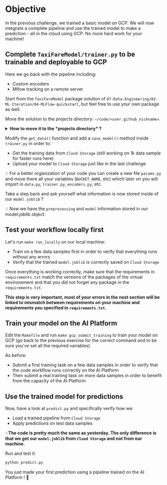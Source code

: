 # Objective

In the previous challenge, we trained a basic model on GCP. We will now integrate a complete pipeline and use the trained model to make a prediction - all in the cloud using GCP. No more hard work for your machine!

## Complete `TaxiFareModel/trainer.py` to be trainable and deployable to GCP

Here we go back with the pipeline including:
- Custom encoders
- Mlfow tracking on a remote server

Start from the `TaxiFareModel` package solution of `07-Data-Engineering/02-ML-Iteration/04-MLFlow-quickstart`, but feel free to use your own package as well.

Move the solution to the *projects directory*: `~/code/<user.github_nickname>`.

<details>
  <summary markdown='span'><strong> How to move it to the *projects directory* ? </strong></summary>


  ``` bash
  mv downloaded_solution_package ~/code/<user.github_nickname>/TFM_TrainAtScalePipeline
  cd ~/code/<user.github_nickname>/TFM_TrainAtScalePipeline
  ```
</details>


Modify the `get_data()` function and add a `save_model()` method inside `trainer.py` in order to:
- Get the training data from `Cloud Storage` (still working on 1k data sample for faster runs here)
- Upload your model to `Cloud Storage` just like in the last challenge

💡 For a better organization of your code you can create a new file `params.py` and move there all your variables (`BUCKET_NAME`, etc) which later on you will import in `data.py`, `trainer.py`, `encoders.py`, etc.

Take a step back and ask yourself what information is now stored inside of our `model.joblib` ?

💡 Now we have the `preprocessing` and `model` information stored in our model.joblib object.

## Test your workflow locally first

Let's run `make run_locally` on our local machine:
- Train on a few data samples first in order to verify that everything runs without any errors
- Verify that the trained `model.joblib` is correctly saved on `Cloud Storage`

Once everything is working correctly, make sure that the requirements in `requirements.txt` match the versions of the packages of the virtual environement and that you did not forget any package in the `requirements.txt`.

**This step is very important, most of your errors in the next section will be linked to mismatch between requirements on your machine and requirements you specified in `requirements.txt`.**

## Train your model on the AI Platform

Edit the `Makefile` and run `make gcp_submit_training` to train your model on GCP (go back to the previous exercise for the correct command and to be sure you've set all the required variables).

As before:
- Submit a first training task on a few data samples in order to verify that the code workflow runs correctly on the AI Platform
- Then submit a real training task on more data samples in order to benefit from the capacity of the AI Platform

## Use the trained model for predictions

Now, have a look at `predict.py` and specifically verify how we:
- Load a trained pipeline from `Cloud Storage`
- Apply predictions on test data samples

💡**The code is pretty much the same as yesterday. The only difference is that we get our `model.joblib` from `Cloud Storage` and not from our machine.**

Run and test it:

```bash
python predict.py
```

You just made your first prediction using a pipeline trained on the AI Platform ! 🚀

